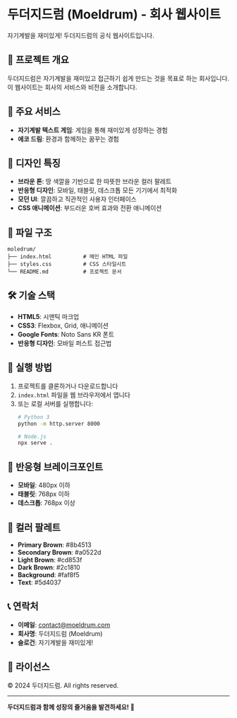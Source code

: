 # 두더지드럼 (Moeldrum) - 회사 웹사이트

자기계발을 재미있게! 두더지드럼의 공식 웹사이트입니다.

## 🎯 프로젝트 개요

두더지드럼은 자기계발을 재미있고 접근하기 쉽게 만드는 것을 목표로 하는 회사입니다. 이 웹사이트는 회사의 서비스와 비전을 소개합니다.

## 🚀 주요 서비스

- **자기계발 텍스트 게임**: 게임을 통해 재미있게 성장하는 경험
- **에코 드림**: 환경과 함께하는 꿈꾸는 경험

## 🎨 디자인 특징

- **브라운 톤**: 땅 색깔을 기반으로 한 따뜻한 브라운 컬러 팔레트
- **반응형 디자인**: 모바일, 태블릿, 데스크톱 모든 기기에서 최적화
- **모던 UI**: 깔끔하고 직관적인 사용자 인터페이스
- **CSS 애니메이션**: 부드러운 호버 효과와 전환 애니메이션

## 📁 파일 구조

```
moledrum/
├── index.html          # 메인 HTML 파일
├── styles.css          # CSS 스타일시트
└── README.md           # 프로젝트 문서
```

## 🛠️ 기술 스택

- **HTML5**: 시맨틱 마크업
- **CSS3**: Flexbox, Grid, 애니메이션
- **Google Fonts**: Noto Sans KR 폰트
- **반응형 디자인**: 모바일 퍼스트 접근법

## 🚀 실행 방법

1. 프로젝트를 클론하거나 다운로드합니다
2. `index.html` 파일을 웹 브라우저에서 엽니다
3. 또는 로컬 서버를 실행합니다:
   ```bash
   # Python 3
   python -m http.server 8000
   
   # Node.js
   npx serve .
   ```

## 📱 반응형 브레이크포인트

- **모바일**: 480px 이하
- **태블릿**: 768px 이하
- **데스크톱**: 768px 이상

## 🎨 컬러 팔레트

- **Primary Brown**: #8b4513
- **Secondary Brown**: #a0522d
- **Light Brown**: #cd853f
- **Dark Brown**: #2c1810
- **Background**: #faf8f5
- **Text**: #5d4037

## 📞 연락처

- **이메일**: contact@moeldrum.com
- **회사명**: 두더지드럼 (Moeldrum)
- **슬로건**: 자기계발을 재미있게!

## 📄 라이선스

© 2024 두더지드럼. All rights reserved.

---

**두더지드럼과 함께 성장의 즐거움을 발견하세요! 🌱**
